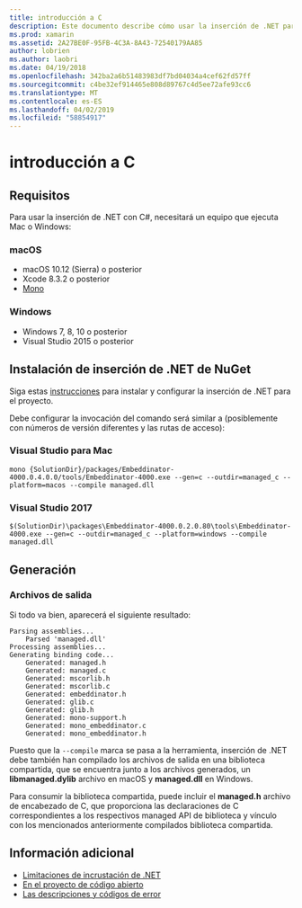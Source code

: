 ```yaml
---
title: introducción a C
description: Este documento describe cómo usar la inserción de .NET para incrustar código .NET en una aplicación C. Describe cómo usar la inserción de .NET en 2019 de Visual Studio y Visual Studio para Mac.
ms.prod: xamarin
ms.assetid: 2A27BE0F-95FB-4C3A-8A43-72540179AA85
author: lobrien
ms.author: laobri
ms.date: 04/19/2018
ms.openlocfilehash: 342ba2a6b51483983df7bd04034a4cef62fd57ff
ms.sourcegitcommit: c4be32ef914465e808d89767c4d5ee72afe93cc6
ms.translationtype: MT
ms.contentlocale: es-ES
ms.lasthandoff: 04/02/2019
ms.locfileid: "58854917"
---
```

# <a name="getting-started-with-c"></a>introducción a C

## <a name="requirements"></a>Requisitos

Para usar la inserción de .NET con C#, necesitará un equipo que ejecuta Mac o Windows:

### <a name="macos"></a>macOS

* macOS 10.12 (Sierra) o posterior
* Xcode 8.3.2 o posterior
* [Mono](https://www.mono-project.com/download/)

### <a name="windows"></a>Windows

* Windows 7, 8, 10 o posterior
* Visual Studio 2015 o posterior

## <a name="installing-net-embedding-from-nuget"></a>Instalación de inserción de .NET de NuGet

Siga estas [instrucciones](~/tools/dotnet-embedding/get-started/install/install.md) para instalar y configurar la inserción de .NET para el proyecto.

Debe configurar la invocación del comando será similar a (posiblemente con números de versión diferentes y las rutas de acceso):

### <a name="visual-studio-for-mac"></a>Visual Studio para Mac

```shell
mono {SolutionDir}/packages/Embeddinator-4000.0.4.0.0/tools/Embeddinator-4000.exe --gen=c --outdir=managed_c --platform=macos --compile managed.dll
```

### <a name="visual-studio-2017"></a>Visual Studio 2017

```shell
$(SolutionDir)\packages\Embeddinator-4000.0.2.0.80\tools\Embeddinator-4000.exe --gen=c --outdir=managed_c --platform=windows --compile managed.dll
```

## <a name="generation"></a>Generación

### <a name="output-files"></a>Archivos de salida

Si todo va bien, aparecerá el siguiente resultado:

```shell
Parsing assemblies...
    Parsed 'managed.dll'
Processing assemblies...
Generating binding code...
    Generated: managed.h
    Generated: managed.c
    Generated: mscorlib.h
    Generated: mscorlib.c
    Generated: embeddinator.h
    Generated: glib.c
    Generated: glib.h
    Generated: mono-support.h
    Generated: mono_embeddinator.c
    Generated: mono_embeddinator.h
```

Puesto que la `--compile` marca se pasa a la herramienta, inserción de .NET debe también han compilado los archivos de salida en una biblioteca compartida, que se encuentra junto a los archivos generados, un **libmanaged.dylib** archivo en macOS y **managed.dll** en Windows.

Para consumir la biblioteca compartida, puede incluir el **managed.h** archivo de encabezado de C, que proporciona las declaraciones de C correspondientes a los respectivos managed API de biblioteca y vínculo con los mencionados anteriormente compilados biblioteca compartida.

## <a name="further-reading"></a>Información adicional

* [Limitaciones de incrustación de .NET](~/tools/dotnet-embedding/limitations.md)
* [En el proyecto de código abierto](https://github.com/mono/Embeddinator-4000/blob/master/Contributing.md)
* [Las descripciones y códigos de error](~/tools/dotnet-embedding/errors.md)
